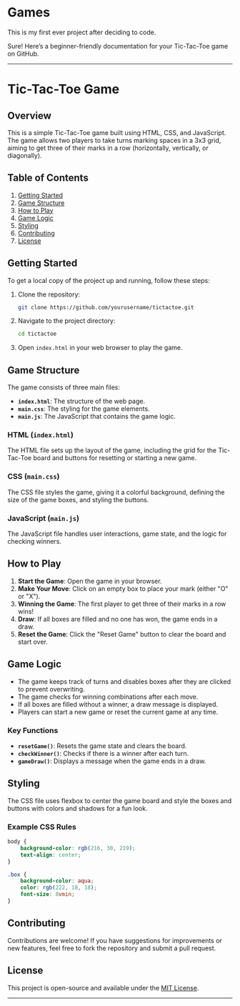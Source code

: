 # Games
This is my first ever project after deciding to code.

Sure! Here’s a beginner-friendly documentation for your Tic-Tac-Toe game on GitHub.

---

# Tic-Tac-Toe Game

## Overview

This is a simple Tic-Tac-Toe game built using HTML, CSS, and JavaScript. The game allows two players to take turns marking spaces in a 3x3 grid, aiming to get three of their marks in a row (horizontally, vertically, or diagonally).

## Table of Contents

1. [Getting Started](#getting-started)
2. [Game Structure](#game-structure)
3. [How to Play](#how-to-play)
4. [Game Logic](#game-logic)
5. [Styling](#styling)
6. [Contributing](#contributing)
7. [License](#license)

## Getting Started

To get a local copy of the project up and running, follow these steps:

1. Clone the repository:
   ```bash
   git clone https://github.com/yourusername/tictactoe.git
   ```

2. Navigate to the project directory:
   ```bash
   cd tictactoe
   ```

3. Open `index.html` in your web browser to play the game.

## Game Structure

The game consists of three main files:

- **`index.html`**: The structure of the web page.
- **`main.css`**: The styling for the game elements.
- **`main.js`**: The JavaScript that contains the game logic.

### HTML (`index.html`)

The HTML file sets up the layout of the game, including the grid for the Tic-Tac-Toe board and buttons for resetting or starting a new game.

### CSS (`main.css`)

The CSS file styles the game, giving it a colorful background, defining the size of the game boxes, and styling the buttons.

### JavaScript (`main.js`)

The JavaScript file handles user interactions, game state, and the logic for checking winners.

## How to Play

1. **Start the Game**: Open the game in your browser.
2. **Make Your Move**: Click on an empty box to place your mark (either "O" or "X").
3. **Winning the Game**: The first player to get three of their marks in a row wins!
4. **Draw**: If all boxes are filled and no one has won, the game ends in a draw.
5. **Reset the Game**: Click the "Reset Game" button to clear the board and start over.

## Game Logic

- The game keeps track of turns and disables boxes after they are clicked to prevent overwriting.
- The game checks for winning combinations after each move.
- If all boxes are filled without a winner, a draw message is displayed.
- Players can start a new game or reset the current game at any time.

### Key Functions

- **`resetGame()`**: Resets the game state and clears the board.
- **`checkWinner()`**: Checks if there is a winner after each turn.
- **`gameDraw()`**: Displays a message when the game ends in a draw.

## Styling

The CSS file uses flexbox to center the game board and style the boxes and buttons with colors and shadows for a fun look. 

### Example CSS Rules

```css
body {
    background-color: rgb(216, 30, 219);
    text-align: center;
}

.box {
    background-color: aqua;
    color: rgb(222, 18, 18);
    font-size: 8vmin;
}
```

## Contributing

Contributions are welcome! If you have suggestions for improvements or new features, feel free to fork the repository and submit a pull request.

## License

This project is open-source and available under the [MIT License](LICENSE).

---

